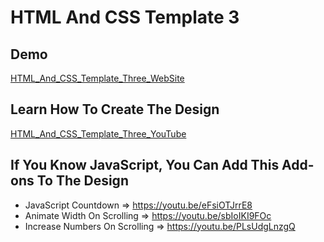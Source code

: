 # HTML And CSS Template 3

## Demo

 [HTML_And_CSS_Template_Three_WebSite](https://elzerowebschool.github.io/HTML_And_CSS_Template_Three/)



## Learn How To Create The Design

 [HTML_And_CSS_Template_Three_YouTube](https://youtube.com/playlist?list=PLDoPjvoNmBAxuCSp2_-9LurPqRVwketnc)



## If You Know JavaScript, You Can Add This Add-ons To The Design

- JavaScript Countdown => https://youtu.be/eFsiOTJrrE8
- Animate Width On Scrolling => https://youtu.be/sbIoIKI9FOc
- Increase Numbers On Scrolling => https://youtu.be/PLsUdgLnzgQ
